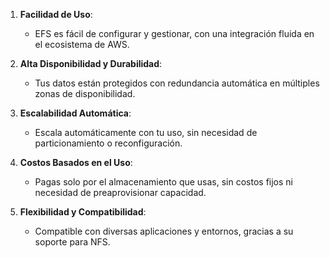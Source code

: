 1. **Facilidad de Uso**:
    
    - EFS es fácil de configurar y gestionar, con una integración fluida en el ecosistema de AWS.

2. **Alta Disponibilidad y Durabilidad**:
    
    - Tus datos están protegidos con redundancia automática en múltiples zonas de disponibilidad.

3. **Escalabilidad Automática**:
    
    - Escala automáticamente con tu uso, sin necesidad de particionamiento o reconfiguración.

4. **Costos Basados en el Uso**:
    
    - Pagas solo por el almacenamiento que usas, sin costos fijos ni necesidad de preaprovisionar capacidad.

5. **Flexibilidad y Compatibilidad**:
    
    - Compatible con diversas aplicaciones y entornos, gracias a su soporte para NFS.